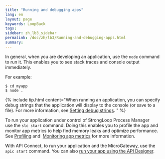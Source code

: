 ```yaml
---
title: "Running and debugging apps"
lang: en
layout: page
keywords: LoopBack
tags:
sidebar: zh_lb3_sidebar
permalink: /doc/zh/lb3/Running-and-debugging-apps.html
summary:
---
```


In general, when you are developing an application, use the `node` command to run it.
This enables you to see stack traces and console output immediately.

For example:

```
$ cd myapp
$ node .
```

{% include tip.html content="When running an application, you can specify debug strings that the application will display to the console (or save to a file).  For more information, see [Setting debug strings](Setting-debug-strings.html).
" %}

To run your application under control of StrongLoop Process Manager use the `slc start` command.
Doing this enables you to profile the app and monitor app metrics to help find memory leaks and optimize performance.
See [Profiling](https://docs.strongloop.com/display/SLC/Profiling) and 
[Monitoring app metrics](https://docs.strongloop.com/display/SLC/Monitoring-app-metrics) for more information.

With API Connect, to run your application and the MicroGateway, use the `apic start` command.  You can also [run your app using the API Designer](https://developer.ibm.com/apiconnect/getting-started/run-your-api/).
